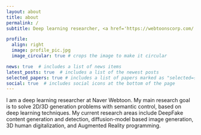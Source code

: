 ```yaml
---
layout: about
title: about
permalink: /
subtitle: Deep learning researcher, <a href='https://webtoonscorp.com/'>Naver Webtoon</a>. <br /> <a href='assets/pdf/Patrick_CV.pdf'>[CV]</a>

profile:
  align: right
  image: profile_pic.jpg
  image_circular: true # crops the image to make it circular

news: true  # includes a list of news items
latest_posts: true  # includes a list of the newest posts
selected_papers: true # includes a list of papers marked as "selected={true}"
social: true  # includes social icons at the bottom of the page
---
```

 
I am a deep learning researcher at Naver Webtoon. My main research goal is to solve 2D/3D generation problems with semantic control, based on deep
learning techniques. My current research areas include DeepFake content generation and detection,
diffusion-model based image generation, 3D human digitalization, and Augmented Reality
programming.